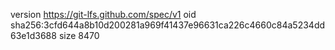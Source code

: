 version https://git-lfs.github.com/spec/v1
oid sha256:3cfd644a8b10d200281a969f41437e96631ca226c4660c84a5234dd63e1d3688
size 8470
